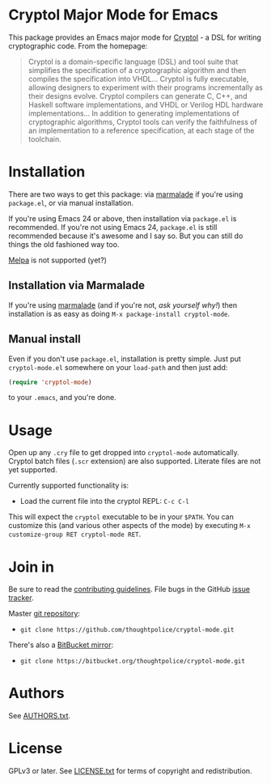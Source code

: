 # Cryptol Major Mode for Emacs

This package provides an Emacs major mode for [Cryptol][] - a DSL for
writing cryptographic code. From the homepage:

> Cryptol is a domain-specific language (DSL) and tool suite that
> simplifies the specification of a cryptographic algorithm and then
> compiles the specification into VHDL... Cryptol is fully executable,
> allowing designers to experiment with their programs incrementally
> as their designs evolve. Cryptol compilers can generate C, C++, and
> Haskell software implementations, and VHDL or Verilog HDL hardware
> implementations... In addition to generating implementations of
> cryptographic algorithms, Cryptol tools can verify the faithfulness
> of an implementation to a reference specification, at each stage of
> the toolchain.


[Cryptol]: http://corp.galois.com/cryptol/

# Installation

There are two ways to get this package: via [marmalade][] if you're
using `package.el`, or via manual installation.

If you're using Emacs 24 or above, then installation via `package.el`
is recommended. If you're not using Emacs 24, `package.el` is still
recommended because it's awesome and I say so. But you can still do
things the old fashioned way too.

[Melpa](https://github.com/milkypostman/melpa) is not supported (yet?)

## Installation via Marmalade

If you're using [marmalade][] (and if you're not, *ask yourself why!*)
then installation is as easy as doing `M-x package-install
cryptol-mode`.

## Manual install

Even if you don't use `package.el`, installation is pretty
simple. Just put `cryptol-mode.el` somewhere on your `load-path` and
then just add:

```lisp
(require 'cryptol-mode)
```

to your `.emacs`, and you're done.

# Usage

Open up any `.cry` file to get dropped into `cryptol-mode`
automatically. Cryptol batch files (`.scr` extension) are also
supported. Literate files are not yet supported.

Currently supported functionality is:

  * Load the current file into the cryptol REPL: `C-c C-l`

This will expect the `cryptol` executable to be in your `$PATH`. You
can customize this (and various other aspects of the mode) by
executing `M-x customize-group RET cryptol-mode RET`.

# Join in

Be sure to read the [contributing guidelines][contribute]. File bugs
in the GitHub [issue tracker][].

Master [git repository][gh]:

* `git clone https://github.com/thoughtpolice/cryptol-mode.git`

There's also a [BitBucket mirror][bb]:

* `git clone https://bitbucket.org/thoughtpolice/cryptol-mode.git`

# Authors

See [AUTHORS.txt](https://raw.github.com/thoughtpolice/cryptol-mode/master/AUTHORS.txt).

# License

GPLv3 or later. See
[LICENSE.txt](https://raw.github.com/thoughtpolice/cryptol-mode/master/LICENSE.txt)
for terms of copyright and redistribution.

[marmalade]: http://marmalade-repo.org/
[contribute]: https://github.com/thoughtpolice/cryptol-mode/blob/master/CONTRIBUTING.md
[issue tracker]: http://github.com/thoughtpolice/cryptol-mode/issues
[gh]: http://github.com/thoughtpolice/cryptol-mode
[bb]: http://bitbucket.org/thoughtpolice/cryptol-mode
